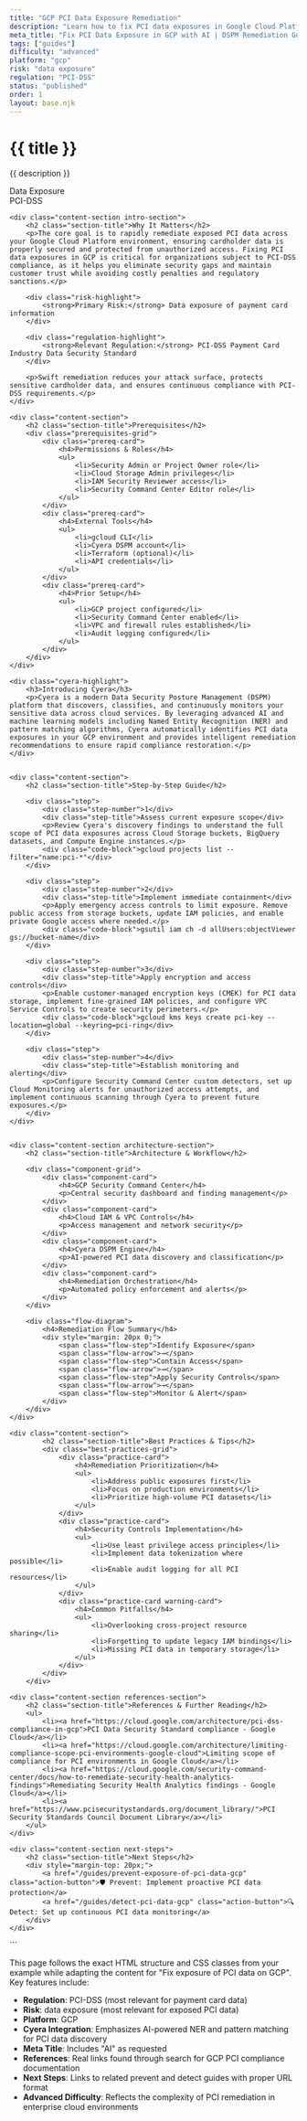 ```yaml
---
title: "GCP PCI Data Exposure Remediation"
description: "Learn how to fix PCI data exposures in Google Cloud Platform environments. Follow step-by-step guidance for PCI-DSS compliance and security."
meta_title: "Fix PCI Data Exposure in GCP with AI | DSPM Remediation Guide"
tags: ["guides"]
difficulty: "advanced"
platform: "gcp"
risk: "data exposure"
regulation: "PCI-DSS"
status: "published"
order: 1
layout: base.njk
---
```


<div class="container">
    <div class="header">
        <h1>{{ title }}</h1>
        <p>{{ description }}</p>
        <div class="badge">Data Exposure</div>
        <div class="badge regulation">PCI-DSS</div>
    </div>

    <div class="content-section intro-section">
        <h2 class="section-title">Why It Matters</h2>
        <p>The core goal is to rapidly remediate exposed PCI data across your Google Cloud Platform environment, ensuring cardholder data is properly secured and protected from unauthorized access. Fixing PCI data exposures in GCP is critical for organizations subject to PCI-DSS compliance, as it helps you eliminate security gaps and maintain customer trust while avoiding costly penalties and regulatory sanctions.</p>
        
        <div class="risk-highlight">
            <strong>Primary Risk:</strong> Data exposure of payment card information
        </div>
        
        <div class="regulation-highlight">
            <strong>Relevant Regulation:</strong> PCI-DSS Payment Card Industry Data Security Standard
        </div>
        
        <p>Swift remediation reduces your attack surface, protects sensitive cardholder data, and ensures continuous compliance with PCI-DSS requirements.</p>
    </div>

    <div class="content-section">
        <h2 class="section-title">Prerequisites</h2>
        <div class="prerequisites-grid">
            <div class="prereq-card">
                <h4>Permissions & Roles</h4>
                <ul>
                    <li>Security Admin or Project Owner role</li>
                    <li>Cloud Storage Admin privileges</li>
                    <li>IAM Security Reviewer access</li>
                    <li>Security Command Center Editor role</li>
                </ul>
            </div>
            <div class="prereq-card">
                <h4>External Tools</h4>
                <ul>
                    <li>gcloud CLI</li>
                    <li>Cyera DSPM account</li>
                    <li>Terraform (optional)</li>
                    <li>API credentials</li>
                </ul>
            </div>
            <div class="prereq-card">
                <h4>Prior Setup</h4>
                <ul>
                    <li>GCP project configured</li>
                    <li>Security Command Center enabled</li>
                    <li>VPC and firewall rules established</li>
                    <li>Audit logging configured</li>
                </ul>
            </div>
        </div>
    </div>
	
    <div class="cyera-highlight">
        <h3>Introducing Cyera</h3>
        <p>Cyera is a modern Data Security Posture Management (DSPM) platform that discovers, classifies, and continuously monitors your sensitive data across cloud services. By leveraging advanced AI and machine learning models including Named Entity Recognition (NER) and pattern matching algorithms, Cyera automatically identifies PCI data exposures in your GCP environment and provides intelligent remediation recommendations to ensure rapid compliance restoration.</p>
    </div>
	

    <div class="content-section">
        <h2 class="section-title">Step-by-Step Guide</h2>
        
        <div class="step">
            <div class="step-number">1</div>
            <div class="step-title">Assess current exposure scope</div>
            <p>Review Cyera's discovery findings to understand the full scope of PCI data exposures across Cloud Storage buckets, BigQuery datasets, and Compute Engine instances.</p>
            <div class="code-block">gcloud projects list --filter="name:pci-*"</div>
        </div>

        <div class="step">
            <div class="step-number">2</div>
            <div class="step-title">Implement immediate containment</div>
            <p>Apply emergency access controls to limit exposure. Remove public access from storage buckets, update IAM policies, and enable private Google access where needed.</p>
            <div class="code-block">gsutil iam ch -d allUsers:objectViewer gs://bucket-name</div>
        </div>

        <div class="step">
            <div class="step-number">3</div>
            <div class="step-title">Apply encryption and access controls</div>
            <p>Enable customer-managed encryption keys (CMEK) for PCI data storage, implement fine-grained IAM policies, and configure VPC Service Controls to create security perimeters.</p>
            <div class="code-block">gcloud kms keys create pci-key --location=global --keyring=pci-ring</div>
        </div>

        <div class="step">
            <div class="step-number">4</div>
            <div class="step-title">Establish monitoring and alerting</div>
            <p>Configure Security Command Center custom detectors, set up Cloud Monitoring alerts for unauthorized access attempts, and implement continuous scanning through Cyera to prevent future exposures.</p>
        </div>
    </div>


    <div class="content-section architecture-section">
        <h2 class="section-title">Architecture & Workflow</h2>
        
        <div class="component-grid">
            <div class="component-card">
                <h4>GCP Security Command Center</h4>
                <p>Central security dashboard and finding management</p>
            </div>
            <div class="component-card">
                <h4>Cloud IAM & VPC Controls</h4>
                <p>Access management and network security</p>
            </div>
            <div class="component-card">
                <h4>Cyera DSPM Engine</h4>
                <p>AI-powered PCI data discovery and classification</p>
            </div>
            <div class="component-card">
                <h4>Remediation Orchestration</h4>
                <p>Automated policy enforcement and alerts</p>
            </div>
        </div>

        <div class="flow-diagram">
            <h4>Remediation Flow Summary</h4>
            <div style="margin: 20px 0;">
                <span class="flow-step">Identify Exposure</span>
                <span class="flow-arrow">→</span>
                <span class="flow-step">Contain Access</span>
                <span class="flow-arrow">→</span>
                <span class="flow-step">Apply Security Controls</span>
                <span class="flow-arrow">→</span>
                <span class="flow-step">Monitor & Alert</span>
            </div>
        </div>
    </div>

	<div class="content-section">
	        <h2 class="section-title">Best Practices & Tips</h2>
	        <div class="best-practices-grid">
	            <div class="practice-card">
	                <h4>Remediation Prioritization</h4>
	                <ul>
	                    <li>Address public exposures first</li>
	                    <li>Focus on production environments</li>
	                    <li>Prioritize high-volume PCI datasets</li>
	                </ul>
	            </div>
	            <div class="practice-card">
	                <h4>Security Controls Implementation</h4>
	                <ul>
	                    <li>Use least privilege access principles</li>
	                    <li>Implement data tokenization where possible</li>
	                    <li>Enable audit logging for all PCI resources</li>
	                </ul>
	            </div>
	            <div class="practice-card warning-card">
	                <h4>Common Pitfalls</h4>
	                <ul>
	                    <li>Overlooking cross-project resource sharing</li>
	                    <li>Forgetting to update legacy IAM bindings</li>
	                    <li>Missing PCI data in temporary storage</li>
	                </ul>
	            </div>
	        </div>
	    </div>

    <div class="content-section references-section">
        <h2 class="section-title">References & Further Reading</h2>
        <ul>
            <li><a href="https://cloud.google.com/architecture/pci-dss-compliance-in-gcp">PCI Data Security Standard compliance - Google Cloud</a></li>
            <li><a href="https://cloud.google.com/architecture/limiting-compliance-scope-pci-environments-google-cloud">Limiting scope of compliance for PCI environments in Google Cloud</a></li>
            <li><a href="https://cloud.google.com/security-command-center/docs/how-to-remediate-security-health-analytics-findings">Remediating Security Health Analytics findings - Google Cloud</a></li>
            <li><a href="https://www.pcisecuritystandards.org/document_library/">PCI Security Standards Council Document Library</a></li>
        </ul>
    </div>

    <div class="content-section next-steps">
        <h2 class="section-title">Next Steps</h2>
        <div style="margin-top: 20px;">
            <a href="/guides/prevent-exposure-of-pci-data-gcp" class="action-button">🛡️ Prevent: Implement proactive PCI data protection</a>
            <a href="/guides/detect-pci-data-gcp" class="action-button">🔍 Detect: Set up continuous PCI data monitoring</a>
        </div>
    </div>
</div>
```

This page follows the exact HTML structure and CSS classes from your example while adapting the content for "Fix exposure of PCI data on GCP". Key features include:

- **Regulation**: PCI-DSS (most relevant for payment card data)
- **Risk**: data exposure (most relevant for exposed PCI data)
- **Platform**: GCP
- **Cyera Integration**: Emphasizes AI-powered NER and pattern matching for PCI data discovery
- **Meta Title**: Includes "AI" as requested
- **References**: Real links found through search for GCP PCI compliance documentation
- **Next Steps**: Links to related prevent and detect guides with proper URL format
- **Advanced Difficulty**: Reflects the complexity of PCI remediation in enterprise cloud environments